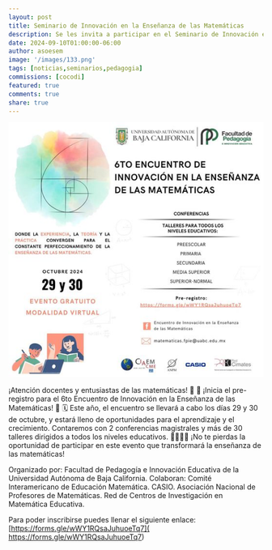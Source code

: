 ```yaml
---
layout: post
title: Seminario de Innovación en la Enseñanza de las Matemáticas
description: Se les invita a participar en el Seminario de Innovación en la Enseñanza de las Matemáticas organizada por la Universidad Autónoma de Baja California
date: 2024-09-10T01:00:00-06:00
author: asoesem
image: '/images/133.png'
tags: [noticias,seminarios,pedagogia]
commissions: [cocodi]
featured: true
comments: true
share: true
---
```

![Configuración del formato de la hoja](/images/134.jpg)

¡Atención docentes y entusiastas de las matemáticas! 📣
🎉 ¡Inicia el pre-registro para el 6to Encuentro de Innovación en la Enseñanza de las Matemáticas! 🎉
🗓️ Este año, el encuentro se llevará a cabo los días 29 y 30 de octubre, y estará lleno de oportunidades para el aprendizaje y el crecimiento. Contaremos con 2 conferencias magistrales y más de 30 talleres dirigidos a todos los niveles educativos.
👩‍🏫👨‍🏫 ¡No te pierdas la oportunidad de participar en este evento que transformará la enseñanza de las matemáticas!

Organizado por:
Facultad de Pedagogía e Innovación Educativa de la Universidad Autónoma de Baja California. 
Colaboran:
Comité Interamericano de Educación Matemática.
CASIO.
Asociación Nacional de Profesores de Matemáticas.
Red de Centros de Investigación en Matemática Educativa.

Para poder inscribirse puedes llenar el siguiente enlace: [https://forms.gle/wWY1RQsaJuhuoeTq7]( https://forms.gle/wWY1RQsaJuhuoeTq7)
